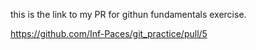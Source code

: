 this is the link to my PR for githun fundamentals exercise.

https://github.com/Inf-Paces/git_practice/pull/5